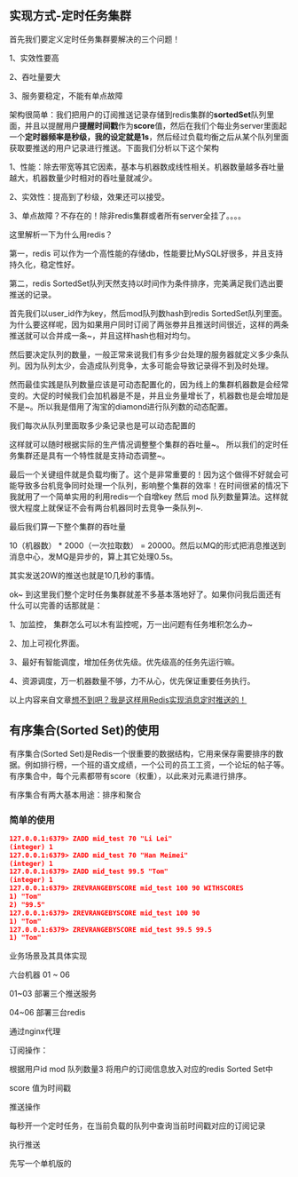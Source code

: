 ## 实现方式-定时任务集群

首先我们要定义定时任务集群要解决的三个问题！

1、实效性要高

2、吞吐量要大

3、服务要稳定，不能有单点故障 



架构很简单：我们把用户的订阅推送记录存储到redis集群的**sortedSet**队列里面，并且以提醒用户**提醒时间戳**作为**score**值，然后在我们个每业务server里面起一个**定时器频率是秒级，我的设定就是1s**，然后经过负载均衡之后从某个队列里面获取要推送的用户记录进行推送。下面我们分析以下这个架构

1、性能：除去带宽等其它因素，基本与机器数成线性相关。机器数量越多吞吐量越大，机器数量少时相对的吞吐量就减少。

2、实效性：提高到了秒级，效果还可以接受。

3、单点故障？不存在的！除非redis集群或者所有server全挂了。。。。

这里解析一下为什么用redis？

第一，redis 可以作为一个高性能的存储db，性能要比MySQL好很多，并且支持持久化，稳定性好。

第二，redis SortedSet队列天然支持以时间作为条件排序，完美满足我们选出要推送的记录。

首先我们以user_id作为key，然后mod队列数hash到redis SortedSet队列里面。为什么要这样呢，因为如果用户同时订阅了两张劵并且推送时间很近，这样的两条推送就可以合并成一条~，并且这样hash也相对均匀。

然后要决定队列的数量，一般正常来说我们有多少台处理的服务器就定义多少条队列。因为队列太少，会造成队列竞争，太多可能会导致记录得不到及时处理。

然而最佳实践是队列数量应该是可动态配置化的，因为线上的集群机器数是会经常变的。大促的时候我们会加机器是不是，并且业务量增长了，机器数也是会增加是不是~。所以我是借用了淘宝的diamond进行队列数的动态配置。

我们每次从队列里面取多少条记录也是可以动态配置的 

这样就可以随时根据实际的生产情况调整整个集群的吞吐量~。  所以我们的定时任务集群还是具有一个特性就是支持动态调整~。

最后一个关键组件就是负载均衡了。这个是非常重要的！因为这个做得不好就会可能导致多台机竞争同时处理一个队列，影响整个集群的效率！在时间很紧的情况下我就用了一个简单实用的利用redis一个自增key 然后 mod 队列数量算法。这样就很大程度上就保证不会有两台机器同时去竞争一条队列~.



最后我们算一下整个集群的吞吐量

10（机器数） * 2000（一次拉取数） = 20000。然后以MQ的形式把消息推送到消息中心，发MQ是异步的，算上其它处理0.5s。

其实发送20W的推送也就是10几秒的事情。

ok~ 到这里我们整个定时任务集群就差不多基本落地好了。如果你问我后面还有什么可以完善的话那就是：

1、加监控， 集群怎么可以木有监控呢，万一出问题有任务堆积怎么办~

2、加上可视化界面。

3、最好有智能调度，增加任务优先级。优先级高的任务先运行嘛。

4、资源调度，万一机器数量不够，力不从心，优先保证重要任务执行。



以上内容来自文章[想不到吧？我是这样用Redis实现消息定时推送的！](www.cnblogs.com/linlinismine/p/9214299.html)



## 有序集合(Sorted Set)的使用

有序集合(Sorted Set)是Redis一个很重要的数据结构，它用来保存需要排序的数据。例如排行榜，一个班的语文成绩，一个公司的员工工资，一个论坛的帖子等。有序集合中，每个元素都带有score（权重），以此来对元素进行排序。

有序集合有两大基本用途：排序和聚合

### 简单的使用

```json
127.0.0.1:6379> ZADD mid_test 70 "Li Lei"
(integer) 1
127.0.0.1:6379> ZADD mid_test 70 "Han Meimei"
(integer) 1
127.0.0.1:6379> ZADD mid_test 99.5 "Tom"
(integer) 1
127.0.0.1:6379> ZREVRANGEBYSCORE mid_test 100 90 WITHSCORES
1) "Tom"
2) "99.5"
127.0.0.1:6379> ZREVRANGEBYSCORE mid_test 100 90
1) "Tom"
127.0.0.1:6379> ZREVRANGEBYSCORE mid_test 99.5 99.5
1) "Tom"
```



业务场景及其具体实现



六台机器 01 ~ 06

01~03 部署三个推送服务

04~06 部署三台redis



通过nginx代理



订阅操作：

根据用户id mod 队列数量3 将用户的订阅信息放入对应的redis Sorted Set中

score 值为时间戳



推送操作

每秒开一个定时任务，在当前负载的队列中查询当前时间戳对应的订阅记录

执行推送





先写一个单机版的